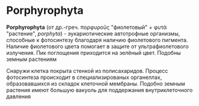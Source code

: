 # Porphyrophyta

**Porphyrophyta** (от др.-греч. πορφυροῦς "фиолетовый" + φυτά "растение", *porphyta*) - эукариотические автотрофные организмы, способные к фотосинтезу благодаря наличию фиолетового пигмента. Наличие фиолетового цвета помогает в защите от ультрафиолетового излучения. Пик поглощения приходится на зелёный цвет. Подобны земным растениям

Снаружи клетка покрыта стенкой из полисахаридов. Процесс фотосинтеза происходит в специализированых органеллах, образовавшихся из складок клеточной мембраны. Подобно земным растения имеют большую вакуоль для поддержания внутриклеточного давления